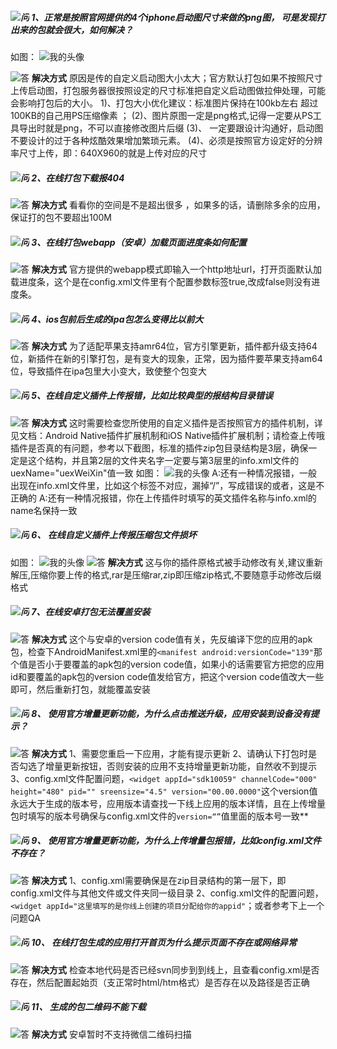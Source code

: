 ﻿
<h5 id="h5-1"><img src="http://appcan-download.oss-cn-beijing.aliyuncs.com/%E5%85%AC%E6%B5%8B%2Ff.png" alt="问"> 1、正常是按照官网提供的4个iphone启动图尺寸来做的png图， 可是发现打出来的包就会很大，如何解决？</h5> 

如图：
![我的头像](http://newdocx.appcan.cn/docximg/154015b2015u2n3u.jpg)
 
![答](http://appcan-download.oss-cn-beijing.aliyuncs.com/%E5%85%AC%E6%B5%8B%2Fq.png) **解决方式**
 原因是传的自定义启动图大小太大；官方默认打包如果不按照尺寸上传启动图，打包服务器很按照设定的尺寸标准把自定义启动图做拉伸处理，可能会影响打包后的大小。
1)、打包大小优化建议：标准图片保持在100kb左右   超过100KB的自己用PS压缩像素 ；
(2)、图片原图一定是png格式,记得一定要从PS工具导出时就是png，不可以直接修改图片后缀
(3)、 一定要跟设计沟通好，启动图不要设计的过于各种炫酷效果增加繁琐元素。
(4)、必须是按照官方设定好的分辨率尺寸上传，即：640X960的就是上传对应的尺寸 

<h5 id="h5-2"><img src="http://appcan-download.oss-cn-beijing.aliyuncs.com/%E5%85%AC%E6%B5%8B%2Ff.png" alt="问"> 2、在线打包下载报404</h5>  
 
![答](http://appcan-download.oss-cn-beijing.aliyuncs.com/%E5%85%AC%E6%B5%8B%2Fq.png) **解决方式**
看看你的空间是不是超出很多 ，如果多的话，请删除多余的应用，保证打的包不要超出100M

<h5 id="h5-3"><img src="http://appcan-download.oss-cn-beijing.aliyuncs.com/%E5%85%AC%E6%B5%8B%2Ff.png" alt="问"> 3、在线打包webapp（安卓）加载页面进度条如何配置</h5>   
 
![答](http://appcan-download.oss-cn-beijing.aliyuncs.com/%E5%85%AC%E6%B5%8B%2Fq.png) **解决方式**
官方提供的webapp模式即输入一个http地址url，打开页面默认加载进度条，这个是在config.xml文件里有个配置参数标签<web>true</web>,改成false则没有进度条。

<h5 id="h5-4"><img src="http://appcan-download.oss-cn-beijing.aliyuncs.com/%E5%85%AC%E6%B5%8B%2Ff.png" alt="问"> 4、ios包前后生成的ipa包怎么变得比以前大</h5>    
 
![答](http://appcan-download.oss-cn-beijing.aliyuncs.com/%E5%85%AC%E6%B5%8B%2Fq.png) **解决方式**
为了适配苹果支持amr64位，官方引擎更新，插件都升级支持64位，新插件在新的引擎打包，是有变大的现象，正常，因为插件要苹果支持am64位，导致插件在ipa包里大小变大，致使整个包变大
<h5 id="h5-5"><a name="h5-1" class="reference-link"></a><img src="http://appcan-download.oss-cn-beijing.aliyuncs.com/%E5%85%AC%E6%B5%8B%2Ff.png" alt="问"> 5、在线自定义插件上传报错，比如比较典型的报结构目录错误</h5>     

![答](http://appcan-download.oss-cn-beijing.aliyuncs.com/%E5%85%AC%E6%B5%8B%2Fq.png) **解决方式**
这时需要检查您所使用的自定义插件是否按照官方的插件机制，详见文档：Android Native插件扩展机制和iOS Native插件扩展机制；请检查上传哦插件是否真的有问题，参考以下截图，标准的插件zip包目录结构是3层，确保一定是这个结构，并且第2层的文件夹名字一定要与第3层里的info.xml文件的uexName="uexWeiXin"值一致
如图：
![我的头像](http://newdocx.appcan.cn/docximg/092918l2015k4m6t.jpg)
A:还有一种情况报错，一般出现在info.xml文件里，比如<info></info>这个标签不对应，漏掉“/”，写成错误的<info><info>或者<info></build>，这是不正确的
A:还有一种情况报错，你在上传插件时填写的英文插件名称与info.xml的name名保持一致

<h5 id="h5-6"><img src="http://appcan-download.oss-cn-beijing.aliyuncs.com/%E5%85%AC%E6%B5%8B%2Ff.png" alt="问"> 6、 在线自定义插件上传报压缩包文件损坏</h5>   

如图：
![我的头像](http://newdocx.appcan.cn/docximg/131132g2015m6g2q.jpg)
![答](http://appcan-download.oss-cn-beijing.aliyuncs.com/%E5%85%AC%E6%B5%8B%2Fq.png) **解决方式**
这与你的插件原格式被手动修改有关,建议重新解压,压缩你要上传的格式,rar是压缩rar,zip即压缩zip格式,不要随意手动修改后缀格式

<h5 id="h5-7"><a name="h5-3" class="reference-link"></a><img src="http://appcan-download.oss-cn-beijing.aliyuncs.com/%E5%85%AC%E6%B5%8B%2Ff.png" alt="问"> 7、在线安卓打包无法覆盖安装</h5>   

![答](http://appcan-download.oss-cn-beijing.aliyuncs.com/%E5%85%AC%E6%B5%8B%2Fq.png) **解决方式**
这个与安卓的version code值有关，先反编译下您的应用的apk包，检查下AndroidManifest.xml里的``<manifest android:versionCode="139"``那个值是否小于要覆盖的apk包的version code值，如果小的话需要官方把您的应用id和要覆盖的apk包的version code值发给官方，把这个version code值改大一些即可，然后重新打包，就能覆盖安装

<h5 id="h5-8"><a name="h5-2" class="reference-link"></a><a name="h5-5" class="reference-link"></a><img src="http://appcan-download.oss-cn-beijing.aliyuncs.com/%E5%85%AC%E6%B5%8B%2Ff.png" alt="问"> 8、 使用官方增量更新功能，为什么点击推送升级，应用安装到设备没有提示？</h5>   
 
![答](http://appcan-download.oss-cn-beijing.aliyuncs.com/%E5%85%AC%E6%B5%8B%2Fq.png) **解决方式**
 1、需要您重启一下应用，才能有提示更新
 2、请确认下打包时是否勾选了增量更新按钮，否则安装的应用不支持增量更新功能，自然收不到提示
 3、config.xml文件配置问题，`<widget appId="sdk10059" channelCode="000" height="480" pid="" sreensize="4.5" version="00.00.0000"`这个version值永远大于生成的版本号，应用版本请查找一下线上应用的版本详情，且在上传增量包时填写的版本号确保与config.xml文件的`version=“”`值里面的版本号一致**
 
<h5 id="h5-9"><img src="http://appcan-download.oss-cn-beijing.aliyuncs.com/%E5%85%AC%E6%B5%8B%2Ff.png" alt="问"> 9、 使用官方增量更新功能，为什么上传增量包报错，比如config.xml文件不存在？</h5>  
 
![答](http://appcan-download.oss-cn-beijing.aliyuncs.com/%E5%85%AC%E6%B5%8B%2Fq.png) **解决方式**
1、config.xml需要确保是在zip目录结构的第一层下，即config.xml文件与其他文件或文件夹同一级目录
    2、config.xml文件的配置问题，`<widget appId="这里填写的是你线上创建的项目分配给你的appid"`；或者参考下上一个问题QA
<h5 id="h5-10"><img src="http://appcan-download.oss-cn-beijing.aliyuncs.com/%E5%85%AC%E6%B5%8B%2Ff.png" alt="问"> 10、 在线打包生成的应用打开首页为什么提示页面不存在或网络异常</h5>  
 
![答](http://appcan-download.oss-cn-beijing.aliyuncs.com/%E5%85%AC%E6%B5%8B%2Fq.png) **解决方式**
 检查本地代码是否已经svn同步到到线上，且查看config.xml是否存在，然后配置起始页（支正常时html/htm格式）是否存在以及路径是否正确
 
<h5 id="h5-11"><img src="http://appcan-download.oss-cn-beijing.aliyuncs.com/%E5%85%AC%E6%B5%8B%2Ff.png" alt="问"> 11、 生成的包二维码不能下载</h5>  
 
![答](http://appcan-download.oss-cn-beijing.aliyuncs.com/%E5%85%AC%E6%B5%8B%2Fq.png) **解决方式**
 安卓暂时不支持微信二维码扫描
 